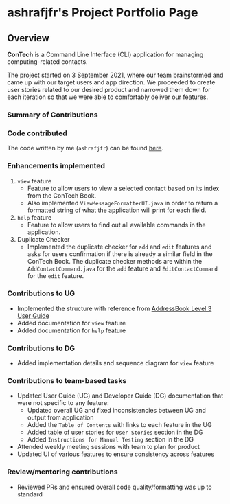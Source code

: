 # ashrafjfr's Project Portfolio Page

## Overview
**ConTech** is a Command Line Interface (CLI) application for managing computing-related contacts.

The project started on 3 September 2021, where our team brainstormed and came up with our target users and app
direction. We proceeded to create user stories related to our desired product and narrowed them down for each
iteration so that we were able to comfortably deliver our features.

### Summary of Contributions

### Code contributed
The code written by me (`ashrafjfr`) can be found [here](https://nus-cs2113-ay2122s1.github.io/tp-dashboard/?search=ashrafjfr&sort=groupTitle&sortWithin=title&since=2021-09-25&timeframe=commit&mergegroup=&groupSelect=groupByRepos&breakdown=false&tabOpen=true&tabType=authorship&tabAuthor=ashrafjfr&tabRepo=AY2122S1-CS2113T-T09-1%2Ftp%5Bmaster%5D&authorshipIsMergeGroup=false&authorshipFileTypes=docs~functional-code~test-code&authorshipIsBinaryFileTypeChecked=false).
<br />

### Enhancements implemented
1. `view` feature
    - Feature to allow users to view a selected contact based on its index from the ConTech Book.
    - Also implemented `ViewMessageFormatterUI.java` in order to return a formatted string of what the application will
      print for each field.
2. `help` feature
    - Feature to allow users to find out all available commands in the application.
3. Duplicate Checker
    - Implemented the duplicate checker for `add` and `edit` features and asks for users confirmation if there is
      already a similar field in the ConTech Book. The duplicate checker methods are within the `AddContactCommand.java`
      for the `add` feature and `EditContactCommand` for the `edit` feature.   


### Contributions to UG
- Implemented the structure with reference from 
  [AddressBook Level 3 User Guide](https://se-education.org/addressbook-level3/UserGuide.html)
- Added documentation for `view` feature
- Added documentation for `help` feature

### Contributions to DG
- Added implementation details and sequence diagram for `view` feature

### Contributions to team-based tasks
- Updated User Guide (UG) and Developer Guide (DG) documentation that were not specific to any feature:
   - Updated overall UG and fixed inconsistencies between UG and output from application
   - Added the `Table of Contents` with links to each feature in the UG
   - Added table of user stories for `User Stories` section in the DG
   - Added `Instructions for Manual Testing` section in the DG
- Attended weekly meeting sessions with team to plan for product    
- Updated UI of various features to ensure consistency across features

### Review/mentoring contributions
- Reviewed PRs and ensured overall code quality/formatting was up to standard


